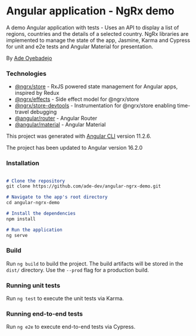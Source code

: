 # Angular application - NgRx demo


A demo Angular application with tests - Uses an API to display a list of regions, countries and the details of a selected country. NgRx libraries are implemented to manage the state of the app, Jasmine, Karma and Cypress for unit and e2e tests and Angular Material for presentation.


By [Ade Oyebadejo](https://www.clade.co.uk/adewole)


### Technologies

- [@ngrx/store](https://ngrx.io/guide/store) - RxJS powered state management for Angular apps, inspired by Redux
- [@ngrx/effects](https://ngrx.io/guide/effects) - Side effect model for @ngrx/store
- [@ngrx/store-devtools](https://ngrx.io/guide/store-devtools) - Instrumentation for @ngrx/store enabling time-travel debugging
- [@angular/router](https://angular.io/guide/router) - Angular Router
- [@angular/material](https://github.com/angular/material2) - Angular Material

This project was generated with [Angular CLI](https://github.com/angular/angular-cli) version 11.2.6.

The project has been updated to Angular version 16.2.0

### Installation

```Markdown

# Clone the repository
git clone https://github.com/ade-dev/angular-ngrx-demo.git

# Navigate to the app's root directory
cd angular-ngrx-demo

# Install the dependencies
npm install

# Run the application
ng serve

```

### Build

Run `ng build` to build the project. The build artifacts will be stored in the `dist/` directory. Use the `--prod` flag for a production build.

### Running unit tests

Run `ng test` to execute the unit tests via Karma.

### Running end-to-end tests

Run `ng e2e` to execute end-to-end tests via Cypress.
